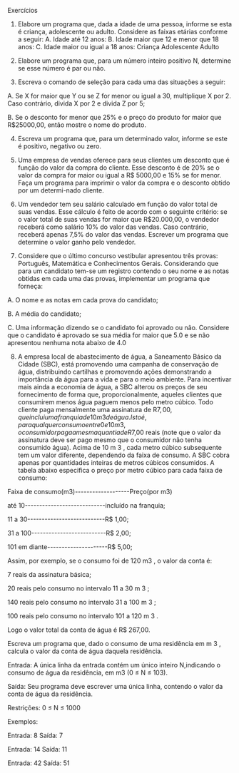 Exercícios

1.  Elabore um programa que, dada a idade de uma
pessoa, informe se esta é criança, adolescente ou
adulto. Considere as faixas etárias conforme a seguir:
A.  Idade até 12 anos:
B.  Idade maior que 12 e menor que 18 anos:
C.  Idade maior ou igual a 18 anos:
Criança
Adolescente
Adulto

2.  Elabore um programa que, para um número inteiro
positivo N, determine se esse número é par ou não.

3.  Escreva o comando de seleção para cada uma das situações a
seguir:

A.  Se X for maior que Y ou se Z for menor ou igual a 30,
multiplique X por 2. Caso contrário, divida X por 2 e divida Z
por 5;

B.  Se o desconto for menor que 25% e o preço do produto for
maior que R$25000,00, então mostre o nome do produto.

4.  Escreva um programa que, para um determinado valor, informe se
este é positivo, negativo ou zero.

5.  Uma empresa de vendas oferece para seus clientes um desconto
que é função do valor da compra do cliente. Esse desconto é de
20% se o valor da compra for maior ou igual a R$ 5000,00 e 15%
se for menor. Faça um programa para imprimir o valor da compra e
o desconto obtido por um determi-nado cliente.

6.  Um vendedor tem seu salário calculado em função do valor total de suas
vendas. Esse cálculo é feito de acordo com o seguinte critério: se o valor total
de suas vendas for maior que R$20.000,00, o vendedor receberá como salário
10% do valor das vendas. Caso contrário, receberá apenas 7,5% do valor das
vendas. Escrever um programa que determine o valor ganho pelo vendedor.

7.  Considere que o último concurso vestibular apresentou três provas: Português,
Matemática e Conhecimentos Gerais. Considerando que para um candidato
tem-se um registro contendo o seu nome e as notas obtidas em cada uma das
provas, implementar um programa que forneça:

A. O nome e as notas em cada prova do candidato;

B.  A média do candidato;

C.  Uma informação dizendo se o candidato foi aprovado ou não. Considere que o
candidato é aprovado se sua média for maior que 5.0 e se não apresentou nenhuma
nota abaixo de 4.0

8.  A empresa local de abastecimento de água, a Saneamento Básico da Cidade (SBC), está promovendo uma
campanha de conservação de água, distribuindo cartilhas e promovendo ações demonstrando a importância da água
para a vida e para o meio ambiente. Para incentivar mais ainda a economia de água, a SBC alterou os preços de seu
fornecimento de forma que, proporcionalmente, aqueles clientes que consumirem menos água paguem menos pelo
metro cúbico. Todo cliente paga mensalmente uma assinatura de R$7,00, que inclui uma franquia de 10 m 3 de água.
Isto é, para qualquer consumo entre 0 e 10 m 3 , o consumidor paga a mesma quantia de R$7,00 reais (note que o
valor da assinatura deve ser pago mesmo que o consumidor não tenha consumido água). Acima de 10 m 3 , cada metro
cúbico subsequente tem um valor diferente, dependendo da faixa de consumo. A SBC cobra apenas por quantidades
inteiras de metros cúbicos consumidos. A tabela abaixo especifica o preço por metro cúbico para cada faixa de
consumo:

Faixa de consumo(m3)-------------------Preço(por m3)

até 10----------------------------incluído na franquia;

11 a 30---------------------------R$ 1,00;

31 a 100--------------------------R$ 2,00;

101 em diante---------------------R$ 5,00;

Assim, por exemplo, se o consumo foi de 120 m3 , o valor da conta é:

7 reais da assinatura básica;

20 reais pelo consumo no intervalo 11 a 30 m 3 ;

140 reais pelo consumo no intervalo 31 a 100 m 3 ;

100 reais pelo consumo no intervalo 101 a 120 m 3 .

Logo o valor total da conta de água é R$ 267,00.

Escreva um programa que, dado o consumo de uma residência em m 3 , calcula o valor da conta de água daquela
residência.


Entrada: A única linha da entrada contém um único inteiro N,indicando o consumo de água da residência, em m3 (0 ≤ N ≤ 103).

Saída: Seu programa deve escrever uma única linha, contendo o valor da conta de água da residência.

Restrições: 0 ≤ N ≤ 1000

Exemplos:

Entrada: 8 Saída: 7

Entrada: 14 Saída: 11

Entrada: 42 Saída: 51
